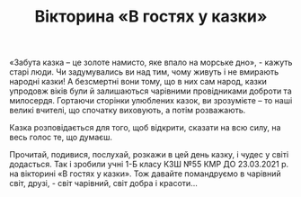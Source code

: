 ﻿---
title: Вікторина «В гостях у казки»
---

«Забута казка – це золоте намисто, яке впало на морське дно», - кажуть старі люди.  Чи задумувались ви над тим, чому живуть і не вмирають народні казки! А безсмертні вони тому, що в них сам народ, казки упродовж віків були й залишаються чарівними провідниками доброти та милосердя. Гортаючи сторінки улюблених казок, ви зрозумієте – то наші великі вчителі, що спочатку виховують, а потім розважають.

Казка розповідається для того, щоб відкрити, сказати на всю силу, на весь голос те, що думаєш. 

Прочитай, подивися, послухай, розкажи в цей день казку, і чудес у світі додасться. Так і зробили учні 1-Б класу КЗШ №55 КМР ДО 23.03.2021 р. на вікторині «В гостях у казки». Тож давайте помандруємо в чарівний світ, друзі, - світ чарівний, світ добра і красоти...

<slideshow></slideshow>
